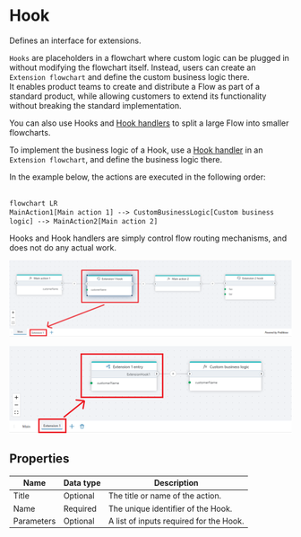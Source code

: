# Hook

Defines an interface for extensions. 

`Hooks` are placeholders in a flowchart where custom logic can be plugged in without modifying the flowchart itself. Instead, users can create an `Extension flowchart` and define the custom business logic there.   
It enables product teams to create and distribute a Flow as part of a standard product, while allowing customers to extend its functionality without breaking the standard implementation. 

You can also use Hooks and [Hook handlers](flow-hook-handler.md) to split a large Flow into smaller flowcharts.

To implement the business logic of a Hook, use a [Hook handler](flow-hook-handler.md) in an `Extension flowchart`, and define the business logic there.

In the example below, the actions are executed in the following order:  

```mermaid

flowchart LR
MainAction1[Main action 1] --> CustomBusinessLogic[Custom business logic] --> MainAction2[Main action 2]

```

Hooks and Hook handlers are simply control flow routing mechanisms, and does not do any actual work.

![image](../../../../images/flow/hook.png)  

![image](../../../../images/flow/hook-handler.png)

## Properties

| Name         | Data type       | Description                                       |
|--------------|-----------------|---------------------------------------------------|
| Title           | Optional | The title or name of the action.     |
| Name         | Required   | The unique identifier of the Hook. |
| Parameters   |    Optional   | A list of inputs required for the Hook. |
